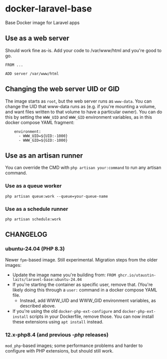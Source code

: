 # docker-laravel-base
Base Docker image for Laravel apps

## Use as a web server
Should work fine as-is.  Add your code to /var/www/html and you're good to go.
```
FROM ...

ADD server /var/www/html
```

## Changing the web server UID or GID
The image starts as `root`, but the web server runs as `www-data`.  You can change the UID that www-data runs as
(e.g. if you're mounting a volume, and want files written to that volume to have a particular owner).  You can
do this by setting the `WWW_UID` and `WWW_GID` environment variables, as in this docker compose YAML fragment: 
```
    environment:
      - WWW_UID=${UID:-1000}
      - WWW_GID=${GID:-1000}
```

## Use as an artisan runner
You can override the CMD with `php artisan your:command` to run any artisan command.
### Use as a queue worker
`php artisan queue:work --queue=your-queue-name`
### Use as a schedule runner
`php artisan schedule:work`


## CHANGELOG

### ubuntu-24.04 (PHP 8.3)
Newer `fpm`-based image.  Still experimental.  Migration steps from the older images:
* Update the image name you're building from: ```FROM ghcr.io/utaustin-laits/laravel-base:ubuntu-24.04```
* If you're starting the container as specific user, remove that.  (You're likely doing this through a `user:` command in a docker compose YAML file.
  * Instead, add WWW_UID and WWW_GID environment variables, as described above.
* If you're using the old `docker-php-ext-configure` and `docker-php-ext-install` scripts in your Dockerfile, remove those.  You can now install these extensions using `apt install` instead.

### 12.x-php8.4 (and previous *-php* releases)
`mod_php`-based images; some performance problems and harder to configure with PHP extensions, but should still work.
